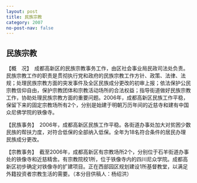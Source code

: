```yaml
---
layout: post
title: 民族宗教
category: 2007
no-post-nav: false
---
```


## 民族宗教

【概　况】　成都高新区的民族宗教事务工作，由区社会事业局民政司法处负责。民族宗教工作的职责是贯彻执行党和政府的民族宗教工作方针、政策、法律、法规；处理民族宗教方面的突发事件及全区民族成分更改的初审上报；依法保护公民宗教信仰自由，保护宗教团体和宗教活动场所的合法权益；指导街道做好民族宗教工作，协助处理民族宗教方面的重要问题。2006年，成都高新区民族工作平稳，保留下来的固定宗教场所有2个，分别是始建于明朝万历年间的近慈寺和建有中国众尼佛学院的铁像寺。

【民族事务】　2006年，成都高新区民族工作平稳。各街道办事处加大对贫困少数民族的帮扶力度，对符合低保的全部纳入低保。全年为18名符合条件的居民办理民族成分更改。

【宗教事务】　截至2006年，成都高新区有宗教场所2个，分别位于石羊街道办事处的铁像寺和近慈精舍。有宗教院校1所，位于铁像寺内的四川尼众学院。成都高新区初步确定对铁像寺的扩建项目。正在西部园区规划建设1所基督教堂，以满足外籍投资者宗教生活的需要。（本分目供稿人：杨绍洪）

